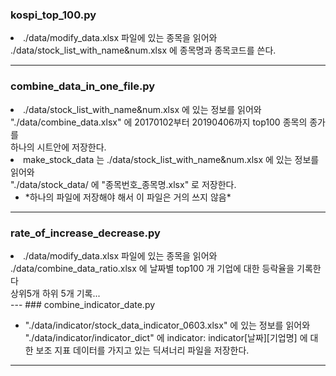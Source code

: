   
### kospi_top_100.py <ul>    
<li>./data/modify_data.xlsx 파일에 있는 종목을 읽어와 ./data/stock_list_with_name&num.xlsx 에 종목명과 종목코드를 쓴다.</li>    
</ul>    
  
---  
### combine_data_in_one_file.py <ul>    
<li>./data/stock_list_with_name&num.xlsx 에 있는 정보를 읽어와  <br>"./data/combine_data.xlsx" 에 20170102부터 20190406까지 top100 종목의 종가를 <br>하나의 시트안에 저장한다.</li>    
<li>make_stock_data 는 ./data/stock_list_with_name&num.xlsx 에 있는 정보를 읽어와 <br>"./data/stock_data/ 에 "종목번호_종목명.xlsx" 로 저장한다.    
    <ul>    
    <li>*하나의 파일에 저장해야 해서 이 파일은 거의 쓰지 않음*    
    </li>    
    </ul>    
</li>    
</ul>  
  
---  
### rate_of_increase_decrease.py <ul>    
   <li>  
   ./data/modify_data.xlsx 파일에 있는 종목을 읽어와 ./data/combine_data_ratio.xlsx 에 날짜별 top100 개 기업에 대한 등락율을 기록한다<br>  
   상위5개 하위 5개 기록...  
   </li>    
  
</ul> 
---
### combine_indicator_date.py  
<ul>    
<li>"./data/indicator/stock_data_indicator_0603.xlsx" 에 있는 정보를 읽어와  <br>"./data/indicator/indicator_dict" 에 indicator: indicator[날짜][기업명] 에 대한 보조 지표 데이터를 가지고 있는 딕셔너리 파일을 저장한다.</li>      
</ul>  
  
  
  
  
  
 ---